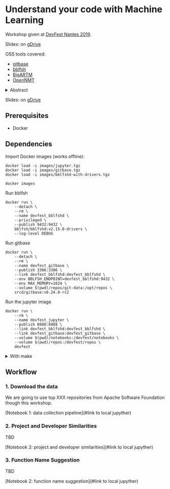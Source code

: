 # Understand your code with Machine Learning

Workshop given at [DevFest Nantes 2019](https://devfest.gdgnantes.com/sessions/understand_your_code_with_machine_learning_on_source_code/).

Slides: on [gDrive](https://docs.google.com/presentation/d/1vF0JMagmXXzn-h-OaJu6CsDt78oSQSg58YFJsBUaHxk/edit#slide=id.g4f0d75b8b4_0_0)

OSS tools covered:

- [gitbase](https://docs.sourced.tech/gitbase)
- [bblfsh](https://doc.bblf.sh)
- [BigARTM](http://bigartm.org)
- [OpenNMT](http://opennmt.net)

 <details>
<summary>Abstract</summary>

> Machine Learning on Source Code (MLonCode) is an emerging and exciting research domain which stands at the sweet spot between deep learning, natural language processing, social science, and programming.
>
> During this 2 hours workshop, we are going to show you how to extract insights from code bases—step by step—by shedding light on those crucial aspects:
>
> - What information is available in your code
> - How to extract this information
> - What can you do with this knowledge: what are the tasks solvable by MLonCode
> - Which models can be used to solve them
>
> To get our hands dirty, we will solve several example tasks, using source{d}, an open source stack to gain insights from codebases:
>
> - Suggest function names automatically
> - Cluster developers
> - Search projects by similarity
>
> Prerequisites: a laptop with Docker installed. We will provide an image to all participants.

</details>

Slides: on [gDrive](https://docs.google.com/presentation/d/1vF0JMagmXXzn-h-OaJu6CsDt78oSQSg58YFJsBUaHxk/edit#slide=id.g4f0d75b8b4_0_0)

## Prerequisites

- Docker

## Dependencies

Import Docker images (works offline):

```
docker load -i images/jupyter.tgz
docker load -i images/gitbase.tgz
docker load -i images/bblfshd-with-drivers.tgz

docker images
```

Run bblfsh

```shell
docker run \
    --detach \
    --rm \
    --name devfest_bblfshd \
    --privileged \
    --publish 9432:9432 \
    bblfsh/bblfshd:v2.15.0-drivers \
    --log-level DEBUG
```

Run gitbase

```shell
docker run \
    --detach \
    --rm \
    --name devfest_gitbase \
    --publish 3306:3306 \
    --link devfest_bblfshd:devfest_bblfshd \
    --env BBLFSH_ENDPOINT=devfest_bblfshd:9432 \
    --env MAX_MEMORY=1024 \
    --volume $(pwd)/repos/git-data:/opt/repos \
    srcd/gitbase:v0.24.0-rc2
```

Run the jupyter image

```shell
docker run \
    --rm \
    --name devfest_jupyter \
    --publish 8888:8888 \
    --link devfest_bblfshd:devfest_bblfshd \
    --link devfest_gitbase:devfest_gitbase \
    --volume $(pwd)/notebooks:/devfest/notebooks \
    --volume $(pwd)/repos:/devfest/repos \
    devfest
```

<details>
<summary>With make</summary>

To build the workshop image and launch the 3 required containers

```shell
make build-and-run
```

To only launch the 3 required containers

```shell
make
```

</details>

## Workflow

### 1. Download the data

We are going to use top XXX repositories from Apache Software Foundation though this workshop.

[Notebook 1: data collection pipeline](#link to local jupyther)

### 2. Project and Developer Similarities

TBD

[Notebook 2: project and developer similarities](#link to local jupyther)

### 3. Function Name Suggestion

TBD

[Notebook 2: function name suggestion](#link to local jupyther)
